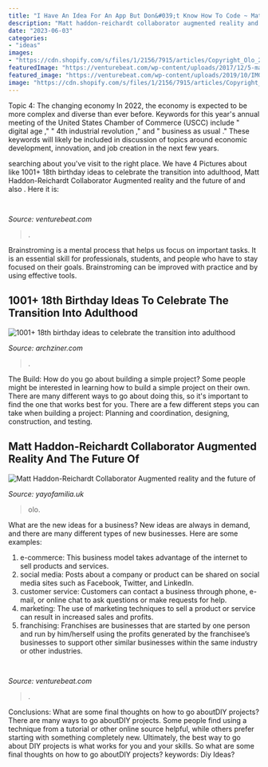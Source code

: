 ```yaml
---
title: "I Have An Idea For An App But Don&#039;t Know How To Code ~ Matt Haddon-reichardt Collaborator Augmented Reality And The Future Of"
description: "Matt haddon-reichardt collaborator augmented reality and the future of"
date: "2023-06-03"
categories:
- "ideas"
images:
- "https://cdn.shopify.com/s/files/1/2156/7915/articles/Copyright_Olo_2_1280x960_crop_center.png?v=1570784812"
featuredImage: "https://venturebeat.com/wp-content/uploads/2017/12/5-mactoipad.jpg?w=800"
featured_image: "https://venturebeat.com/wp-content/uploads/2019/10/IMG_2307D-e1572529138577.jpeg"
image: "https://cdn.shopify.com/s/files/1/2156/7915/articles/Copyright_Olo_2_1280x960_crop_center.png?v=1570784812"
---
```



Topic 4: The changing economy
In 2022, the economy is expected to be more complex and diverse than ever before. Keywords for this year's annual meeting of the United States Chamber of Commerce (USCC) include " digital age ," " 4th industrial revolution ," and " business as usual ." 
These keywords will likely be included in discussion of topics around economic development, innovation, and job creation in the next few years.

	

		
searching about  you've visit to the right place. We have 4 Pictures about  like 1001+ 18th birthday ideas to celebrate the transition into adulthood, Matt Haddon-Reichardt Collaborator Augmented reality and the future of and also . Here it is:
		
    
## 

<img loading=lazy src="https://venturebeat.com/wp-content/uploads/2019/10/IMG_2307D-e1572529138577.jpeg" onerror="this.onerror=null;this.src='https://tse3.mm.bing.net/th?id=OIP.JH5oeQG4IfebxWuL_cwUiQHaFj&amp;pid=15.1';" alt="">

_Source: venturebeat.com_

>. 

	

Brainstroming is a mental process that helps us focus on important tasks. It is an essential skill for professionals, students, and people who have to stay focused on their goals. Brainstroming can be improved with practice and by using effective tools.

    
## 1001+ 18th Birthday Ideas To Celebrate The Transition Into Adulthood

<img loading=lazy src="https://archziner.com/wp-content/uploads/2020/05/décor-in-black-gold-white-and-pink-gifts-for-18-year-old-boys-desserts-table.jpg" onerror="this.onerror=null;this.src='https://tse3.mm.bing.net/th?id=OIP.2bxrWV9Q3lrtLKtDXLgLHQHaJ4&amp;pid=15.1';" alt="1001+ 18th birthday ideas to celebrate the transition into adulthood">

_Source: archziner.com_

>. 

	

The Build: How do you go about building a simple project?
Some people might be interested in learning how to build a simple project on their own. There are many different ways to go about doing this, so it's important to find the one that works best for you. There are a few different steps you can take when building a project: Planning and coordination, designing, construction, and testing.

    
## Matt Haddon-Reichardt Collaborator Augmented Reality And The Future Of

<img loading=lazy src="https://cdn.shopify.com/s/files/1/2156/7915/articles/Copyright_Olo_2_1280x960_crop_center.png?v=1570784812" onerror="this.onerror=null;this.src='https://tse1.mm.bing.net/th?id=OIP.aPI4VVHrCG7p8T848AR5wAHaFj&amp;pid=15.1';" alt="Matt Haddon-Reichardt Collaborator Augmented reality and the future of">

_Source: yayofamilia.uk_

>olo. 

	

What are the new ideas for a business?
New ideas are always in demand, and there are many different types of new businesses. Here are some examples: 
1. e-commerce: This business model takes advantage of the internet to sell products and services. 
2. social media: Posts about a company or product can be shared on social media sites such as Facebook, Twitter, and LinkedIn. 
3. customer service: Customers can contact a business through phone, e-mail, or online chat to ask questions or make requests for help. 
4. marketing: The use of marketing techniques to sell a product or service can result in increased sales and profits. 
5. franchising: Franchises are businesses that are started by one person and run by him/herself using the profits generated by the franchisee’s businesses to support other similar businesses within the same industry or other industries.

    
## 

<img loading=lazy src="https://venturebeat.com/wp-content/uploads/2017/12/5-mactoipad.jpg?w=800" onerror="this.onerror=null;this.src='https://tse3.mm.bing.net/th?id=OIP.ayPPZPfLPvgC9UKcIu247gHaD9&amp;pid=15.1';" alt="">

_Source: venturebeat.com_

>. 

	

Conclusions: What are some final thoughts on how to go aboutDIY projects?
There are many ways to go aboutDIY projects. Some people find using a technique from a tutorial or other online source helpful, while others prefer starting with something completely new. Ultimately, the best way to go about DIY projects is what works for you and your skills. So what are some final thoughts on how to go aboutDIY projects? keywords: Diy Ideas?

